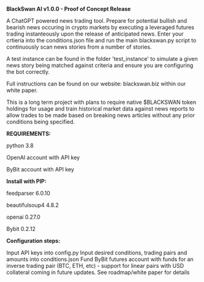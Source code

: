 **BlackSwan AI v1.0.0 - Proof of Concept Release**

A ChatGPT powered news trading tool. Prepare for potential bullish and bearish news occuring in  crypto markets by executing a leveraged futures trading instanteously upon the release of anticipated news. Enter your crtieria into the conditions.json file and run the main blackswan.py script to continuously scan news stories from a number of stories.

A test instance can be found in the folder 'test_instance' to simulate a given news story being matched against criteria and ensure you are configuring the bot correctly.

Full instructions can be found on our website: blackswan.biz within our white paper.

This is a long term project with plans to require native $BLACKSWAN token holdings for usage and train historical market data against news reports to allow trades to be made based on breaking news articles without any prior conditions being specified.


**REQUIREMENTS:**

python 3.8

OpenAI account with API key

ByBit account with API key 


**Install with PIP:**

feedparser 6.0.10

beautifulsoup4 4.8.2 

openai 0.27.0

Bybit 0.2.12

**Configuration steps:**

Input API keys into config.py
Input desired conditions, trading pairs and amounts into conditions.json
Fund ByBit futures account with funds for an inverse trading pair (BTC, ETH, etc) - support for linear pairs with USD collateral coming in future updates. See roadmap/white paper for details

